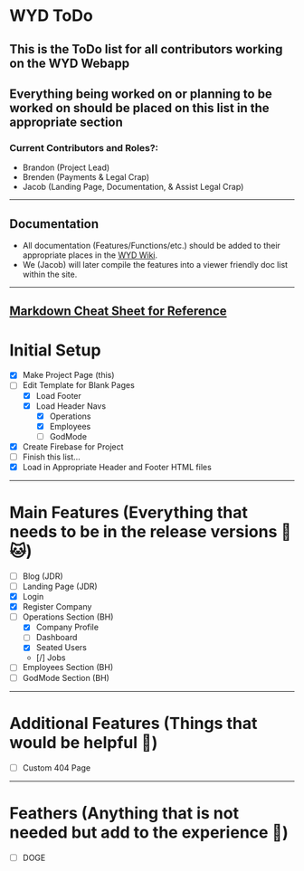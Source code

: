 # WYD ToDo
## This is the ToDo list for all contributors working on the WYD Webapp
## Everything being worked on or planning to be worked on should be placed on this list in the appropriate section
### Current Contributors and Roles?:
* Brandon (Project Lead)
* Brenden (Payments & Legal Crap)
* Jacob (Landing Page, Documentation, & Assist Legal Crap)
---
## Documentation
* All documentation (Features/Functions/etc.) should be added to their appropriate places in the [WYD Wiki](https://github.com/wydsodifficult/wydsodifficult.github.io/wiki).
* We (Jacob) will later compile the features into a viewer friendly doc list within the site.
---
[Markdown Cheat Sheet for Reference](https://help.github.com/articles/basic-writing-and-formatting-syntax/)
---
# Initial Setup
- [X] Make Project Page (this)
- [ ] Edit Template for Blank Pages
    - [X] Load Footer
    - [X] Load Header Navs
        - [X] Operations
        - [X] Employees
        - [ ] GodMode
- [X] Create Firebase for Project
- [ ] Finish this list...
- [X] Load in Appropriate Header and Footer HTML files
___
# Main Features (Everything that needs to be in the release versions :dog: :cat:)
- [ ] Blog (JDR)
- [ ] Landing Page (JDR)
- [X] Login
- [X] Register Company
- [ ] Operations Section (BH)
    - [X] Company Profile
    - [ ] Dashboard
    - [X] Seated Users
    - [/] Jobs
- [ ] Employees Section (BH)
- [ ] GodMode Section (BH)
---
# Additional Features (Things that would be helpful :hatching_chick:)
- [ ] Custom 404 Page
---
# Feathers (Anything that is not needed but add to the experience :rainbow:)
- [ ] DOGE